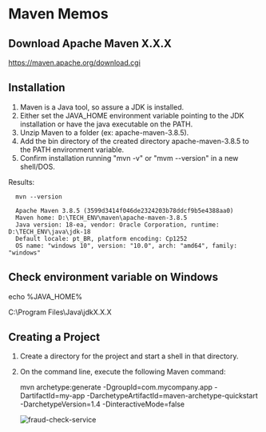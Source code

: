 # Maven Memos

## Download Apache Maven X.X.X

https://maven.apache.org/download.cgi

## Installation

1. Maven is a Java tool, so assure a JDK is installed.
2. Either set the JAVA_HOME environment variable pointing to the JDK installation or have the java executable on the PATH.
3. Unzip Maven to a folder (ex: apache-maven-3.8.5).
4. Add the bin directory of the created directory apache-maven-3.8.5 to the PATH environment variable.
5. Confirm installation running "mvn -v" or "mvm --version" in a new shell/DOS.

Results:

      mvn --version

      Apache Maven 3.8.5 (3599d3414f046de2324203b78ddcf9b5e4388aa0)
      Maven home: D:\TECH_ENV\maven\apache-maven-3.8.5
      Java version: 18-ea, vendor: Oracle Corporation, runtime: D:\TECH_ENV\java\jdk-18
      Default locale: pt_BR, platform encoding: Cp1252
      OS name: "windows 10", version: "10.0", arch: "amd64", family: "windows"

## Check environment variable on Windows

echo %JAVA_HOME%

C:\Program Files\Java\jdkX.X.X

## Creating a Project

1. Create a directory for the project and start a shell in that directory.
2. On the command line, execute the following Maven command:

      mvn archetype:generate -DgroupId=com.mycompany.app -DartifactId=my-app -DarchetypeArtifactId=maven-archetype-quickstart -DarchetypeVersion=1.4 -DinteractiveMode=false
      
      ![fraud-check-service](https://user-images.githubusercontent.com/5893219/172744242-02605300-d87c-4ef2-af14-0c10f3ec78a5.png)

